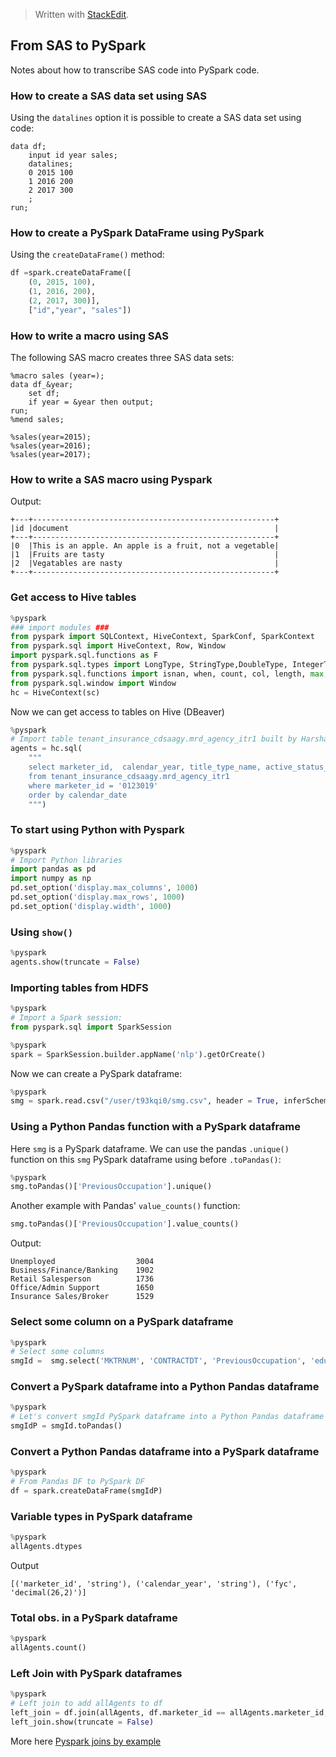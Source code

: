 > Written with [StackEdit](https://stackedit.io/).
## From SAS to PySpark
Notes about how to transcribe SAS code into PySpark code.

### How to create a SAS data set using SAS
Using the `datalines` option it is possible to create a SAS data set using code:
```sas
data df;
    input id year sales;
    datalines;
    0 2015 100
    1 2016 200
    2 2017 300 
    ;
run;
```
### How to create a PySpark DataFrame using PySpark
Using the `createDataFrame()` method:
```python
df =spark.createDataFrame([
    (0, 2015, 100),
    (1, 2016, 200),
    (2, 2017, 300)],
    ["id","year", "sales"])
```
### How to write a macro using SAS
The following SAS macro creates three SAS data sets:
```sas
%macro sales (year=);
data df_&year;
	set df;
	if year = &year then output;
run;
%mend sales;

%sales(year=2015);
%sales(year=2016);
%sales(year=2017);
```
### How to write a SAS macro using Pyspark





Output:
```
+---+------------------------------------------------------+
|id |document                                              |
+---+------------------------------------------------------+
|0  |This is an apple. An apple is a fruit, not a vegetable|
|1  |Fruits are tasty                                      |
|2  |Vegatables are nasty                                  |
+---+------------------------------------------------------+
```

### Get access to Hive tables

```python
%pyspark
### import modules ###
from pyspark import SQLContext, HiveContext, SparkConf, SparkContext
from pyspark.sql import HiveContext, Row, Window
import pyspark.sql.functions as F
from pyspark.sql.types import LongType, StringType,DoubleType, IntegerType
from pyspark.sql.functions import isnan, when, count, col, length, max, levenshtein, datediff, to_date, lit, year, rank, month
from pyspark.sql.window import Window
hc = HiveContext(sc)
```
Now we can get access to tables on Hive (DBeaver)

```python
%pyspark
# Import table tenant_insurance_cdsaagy.mrd_agency_itr1 built by Harsha for Agency.
agents = hc.sql(
    """
    select marketer_id,  calendar_year, title_type_name, active_status_src, class_description 
	from tenant_insurance_cdsaagy.mrd_agency_itr1
	where marketer_id = '0123019'
	order by calendar_date
	""")
```
### To start using Python with Pyspark

```python
%pyspark
# Import Python libraries
import pandas as pd
import numpy as np
pd.set_option('display.max_columns', 1000)
pd.set_option('display.max_rows', 1000)
pd.set_option('display.width', 1000)
```
### Using `show()`

```python
%pyspark
agents.show(truncate = False)
```
### Importing tables from HDFS
```python
%pyspark
# Import a Spark session:
from pyspark.sql import SparkSession
```
```python
%pyspark
spark = SparkSession.builder.appName('nlp').getOrCreate()
```
Now we can create a PySpark dataframe:

```python
%pyspark
smg = spark.read.csv("/user/t93kqi0/smg.csv", header = True, inferSchema = True)
```

### Using a Python Pandas function with a PySpark dataframe

Here `smg` is a PySpark dataframe. We can use the pandas `.unique()` function on this `smg` PySpark dataframe using before `.toPandas()`:

```python
%pyspark
smg.toPandas()['PreviousOccupation'].unique()
```
Another example with Pandas' `value_counts()` function:

```python
smg.toPandas()['PreviousOccupation'].value_counts()
```
Output:

```
Unemployed 				 	3004 
Business/Finance/Banking 	1902 
Retail Salesperson 			1736 
Office/Admin Support 		1650 
Insurance Sales/Broker 		1529 
```

### Select some column on a PySpark dataframe

```python
%pyspark
# Select some columns
smgId =  smg.select('MKTRNUM', 'CONTRACTDT', 'PreviousOccupation', 'education', 'graduate', 'week_earn')
```
### Convert a PySpark dataframe into a Python Pandas dataframe
```python
%pyspark
# Let's convert smgId PySpark dataframe into a Python Pandas dataframe
smgIdP = smgId.toPandas() 
```
### Convert a Python Pandas dataframe into a PySpark dataframe
```python
%pyspark
# From Pandas DF to PySpark DF
df = spark.createDataFrame(smgIdP)
```
### Variable types in PySpark dataframe
```python
%pyspark
allAgents.dtypes
```
Output
```
[('marketer_id', 'string'), ('calendar_year', 'string'), ('fyc', 'decimal(26,2)')]
```
### Total obs. in a PySpark dataframe
```python
%pyspark
allAgents.count()
```
### Left Join with PySpark dataframes
```python
%pyspark
# Left join to add allAgents to df
left_join = df.join(allAgents, df.marketer_id == allAgents.marketer_id,how='left') # Could also use 'left_outer'
left_join.show(truncate = False)
```
More here  [Pyspark joins by example](http://www.learnbymarketing.com/1100/pyspark-joins-by-example/)


<!--stackedit_data:
eyJoaXN0b3J5IjpbLTE4NDAzNDYyODYsLTU4Nzk1NjkzOSwtOT
QwMzk5MjAyXX0=
-->